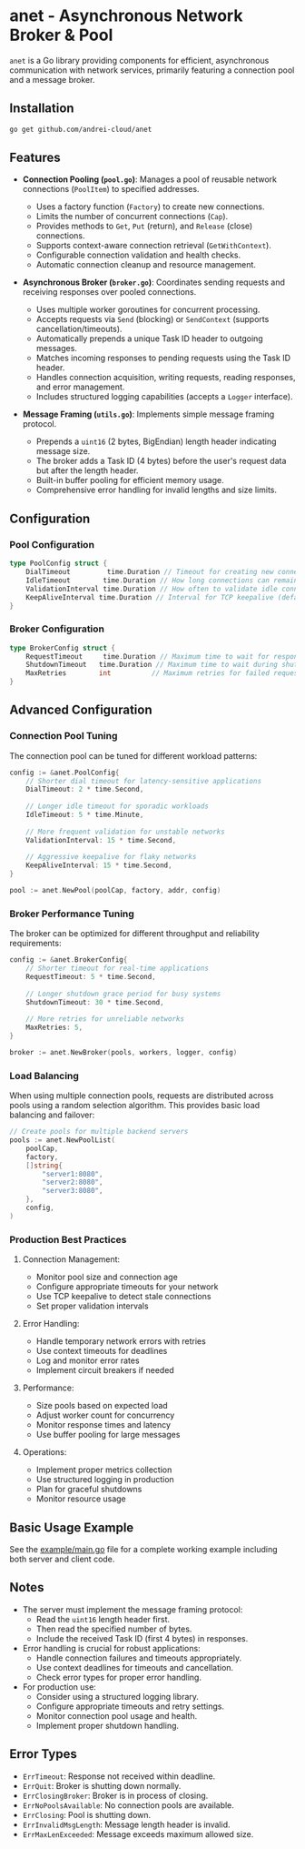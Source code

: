 # anet - Asynchronous Network Broker & Pool

`anet` is a Go library providing components for efficient, asynchronous communication with network services, primarily featuring a connection pool and a message broker.

## Installation

```bash
go get github.com/andrei-cloud/anet
```

## Features

* **Connection Pooling (`pool.go`)**: Manages a pool of reusable network connections (`PoolItem`) to specified addresses.
    * Uses a factory function (`Factory`) to create new connections.
    * Limits the number of concurrent connections (`Cap`).
    * Provides methods to `Get`, `Put` (return), and `Release` (close) connections.
    * Supports context-aware connection retrieval (`GetWithContext`).
    * Configurable connection validation and health checks.
    * Automatic connection cleanup and resource management.

* **Asynchronous Broker (`broker.go`)**: Coordinates sending requests and receiving responses over pooled connections.
    * Uses multiple worker goroutines for concurrent processing.
    * Accepts requests via `Send` (blocking) or `SendContext` (supports cancellation/timeouts).
    * Automatically prepends a unique Task ID header to outgoing messages.
    * Matches incoming responses to pending requests using the Task ID header.
    * Handles connection acquisition, writing requests, reading responses, and error management.
    * Includes structured logging capabilities (accepts a `Logger` interface).

* **Message Framing (`utils.go`)**: Implements simple message framing protocol.
    * Prepends a `uint16` (2 bytes, BigEndian) length header indicating message size.
    * The broker adds a Task ID (4 bytes) before the user's request data but after the length header.
    * Built-in buffer pooling for efficient memory usage.
    * Comprehensive error handling for invalid lengths and size limits.

## Configuration

### Pool Configuration
```go
type PoolConfig struct {
    DialTimeout         time.Duration // Timeout for creating new connections (default: 5s)
    IdleTimeout        time.Duration // How long connections can remain idle (default: 60s)
    ValidationInterval time.Duration // How often to validate idle connections (default: 30s)
    KeepAliveInterval time.Duration // Interval for TCP keepalive (default: 30s)
}
```

### Broker Configuration
```go
type BrokerConfig struct {
    RequestTimeout     time.Duration // Maximum time to wait for response (default: 30s)
    ShutdownTimeout   time.Duration // Maximum time to wait during shutdown (default: 5s)
    MaxRetries        int          // Maximum retries for failed requests (default: 3)
}
```

## Advanced Configuration

### Connection Pool Tuning

The connection pool can be tuned for different workload patterns:

```go
config := &anet.PoolConfig{
    // Shorter dial timeout for latency-sensitive applications
    DialTimeout: 2 * time.Second,
    
    // Longer idle timeout for sporadic workloads
    IdleTimeout: 5 * time.Minute,
    
    // More frequent validation for unstable networks
    ValidationInterval: 15 * time.Second,
    
    // Aggressive keepalive for flaky networks
    KeepAliveInterval: 15 * time.Second,
}

pool := anet.NewPool(poolCap, factory, addr, config)
```

### Broker Performance Tuning

The broker can be optimized for different throughput and reliability requirements:

```go
config := &anet.BrokerConfig{
    // Shorter timeout for real-time applications
    RequestTimeout: 5 * time.Second,
    
    // Longer shutdown grace period for busy systems
    ShutdownTimeout: 30 * time.Second,
    
    // More retries for unreliable networks
    MaxRetries: 5,
}

broker := anet.NewBroker(pools, workers, logger, config)
```

### Load Balancing

When using multiple connection pools, requests are distributed across pools using a random selection algorithm. This provides basic load balancing and failover:

```go
// Create pools for multiple backend servers
pools := anet.NewPoolList(
    poolCap,
    factory,
    []string{
        "server1:8080",
        "server2:8080",
        "server3:8080",
    },
    config,
)
```

### Production Best Practices

1. Connection Management:
   - Monitor pool size and connection age
   - Configure appropriate timeouts for your network
   - Use TCP keepalive to detect stale connections
   - Set proper validation intervals

2. Error Handling:
   - Handle temporary network errors with retries
   - Use context timeouts for deadlines
   - Log and monitor error rates
   - Implement circuit breakers if needed

3. Performance:
   - Size pools based on expected load
   - Adjust worker count for concurrency
   - Monitor response times and latency
   - Use buffer pooling for large messages

4. Operations:
   - Implement proper metrics collection
   - Use structured logging in production
   - Plan for graceful shutdowns
   - Monitor resource usage

## Basic Usage Example

See the [example/main.go](example/main.go) file for a complete working example including both server and client code.

## Notes

* The server must implement the message framing protocol:
    * Read the `uint16` length header first.
    * Then read the specified number of bytes.
    * Include the received Task ID (first 4 bytes) in responses.
* Error handling is crucial for robust applications:
    * Handle connection failures and timeouts appropriately.
    * Use context deadlines for timeouts and cancellation.
    * Check error types for proper error handling.
* For production use:
    * Consider using a structured logging library.
    * Configure appropriate timeouts and retry settings.
    * Monitor connection pool usage and health.
    * Implement proper shutdown handling.

## Error Types

* `ErrTimeout`: Response not received within deadline.
* `ErrQuit`: Broker is shutting down normally.
* `ErrClosingBroker`: Broker is in process of closing.
* `ErrNoPoolsAvailable`: No connection pools are available.
* `ErrClosing`: Pool is shutting down.
* `ErrInvalidMsgLength`: Message length header is invalid.
* `ErrMaxLenExceeded`: Message exceeds maximum allowed size.
